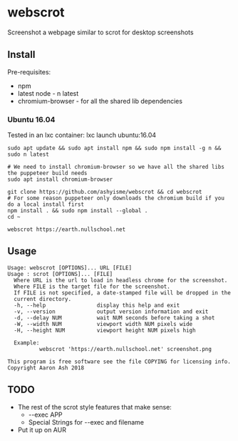 # webscrot

Screenshot a webpage similar to scrot for desktop screenshots

## Install

Pre-requisites:

* npm
* latest node - n latest
* chromium-browser - for all the shared lib dependencies

### Ubuntu 16.04 

Tested in an lxc container: lxc launch ubuntu:16.04

```
sudo apt update && sudo apt install npm && sudo npm install -g n && sudo n latest

# We need to install chromium-browser so we have all the shared libs the puppeteer build needs
sudo apt install chromium-browser

git clone https://github.com/ashyisme/webscrot && cd webscrot
# For some reason puppeteer only downloads the chromium build if you do a local install first
npm install . && sudo npm install --global .
cd ~

webscrot https://earth.nullschool.net

```


## Usage

```
Usage: webscrot [OPTIONS]... URL [FILE]
Usage : scrot [OPTIONS]... [FILE]
  Where URL is the url to load in headless chrome for the screenshot.
  Where FILE is the target file for the screenshot.
  If FILE is not specified, a date-stamped file will be dropped in the
  current directory.
  -h, --help                display this help and exit
  -v, --version             output version information and exit
  -d, --delay NUM           wait NUM seconds before taking a shot
  -W, --width NUM           viewport width NUM pixels wide
  -H, --height NUM          viewport height NUM pixels high

  Example:
          webscrot 'https://earth.nullschool.net' screenshot.png

This program is free software see the file COPYING for licensing info.
Copyright Aaron Ash 2018
```

## TODO

* The rest of the scrot style features that make sense:
  * --exec APP
  * Special Strings for --exec and filename
* Put it up on AUR
